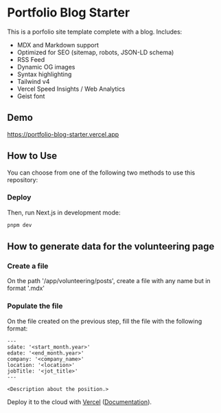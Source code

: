 # Portfolio Blog Starter

This is a porfolio site template complete with a blog. Includes:

- MDX and Markdown support
- Optimized for SEO (sitemap, robots, JSON-LD schema)
- RSS Feed
- Dynamic OG images
- Syntax highlighting
- Tailwind v4
- Vercel Speed Insights / Web Analytics
- Geist font

## Demo

https://portfolio-blog-starter.vercel.app

## How to Use

You can choose from one of the following two methods to use this repository:

### Deploy

Then, run Next.js in development mode:

```bash
pnpm dev
```

## How to generate data for the volunteering page

### Create a file 

On the path '/app/volunteering/posts', create a file with any name but in format '.mdx'

### Populate the file

On the file created on the previous step, fill the file with the following format:

``` 
---
sdate: '<start_month.year>'
edate: '<end_month.year>'
company: '<company_name>'
location: '<location>'
jobTitle: '<jot_title>'
---

<Description about the position.>
```

Deploy it to the cloud with [Vercel](https://vercel.com/templates) ([Documentation](https://nextjs.org/docs/app/building-your-application/deploying)).
